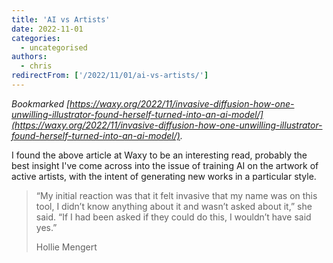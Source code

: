 ```yaml
---
title: 'AI vs Artists'
date: 2022-11-01
categories:
  - uncategorised
authors:
  - chris
redirectFrom: ['/2022/11/01/ai-vs-artists/']
---
```


_Bookmarked [https://waxy.org/2022/11/invasive-diffusion-how-one-unwilling-illustrator-found-herself-turned-into-an-ai-model/](https://waxy.org/2022/11/invasive-diffusion-how-one-unwilling-illustrator-found-herself-turned-into-an-ai-model/)._

I found the above article at Waxy to be an interesting read, probably the best insight I've come across into the issue of training AI on the artwork of active artists, with the intent of generating new works in a particular style.

> “My initial reaction was that it felt invasive that my name was on this tool, I didn’t know anything about it and wasn’t asked about it,” she said. “If I had been asked if they could do this, I wouldn’t have said yes.”
>
> Hollie Mengert
